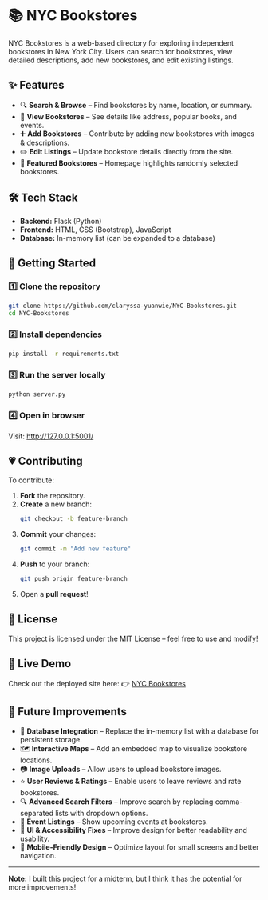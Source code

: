 # 📚 NYC Bookstores  

NYC Bookstores is a web-based directory for exploring independent bookstores in New York City. Users can search for bookstores, view detailed descriptions, add new bookstores, and edit existing listings.  

## ✨ Features  
- 🔍 **Search & Browse** – Find bookstores by name, location, or summary.  
- 📍 **View Bookstores** – See details like address, popular books, and events.  
- ➕ **Add Bookstores** – Contribute by adding new bookstores with images & descriptions.  
- ✏️ **Edit Listings** – Update bookstore details directly from the site.  
- 🌟 **Featured Bookstores** – Homepage highlights randomly selected bookstores.  

## 🛠 Tech Stack  
- **Backend:** Flask (Python)  
- **Frontend:** HTML, CSS (Bootstrap), JavaScript  
- **Database:** In-memory list (can be expanded to a database)  

## 🚀 Getting Started  

### 1️⃣ Clone the repository  
```bash
git clone https://github.com/claryssa-yuanwie/NYC-Bookstores.git
cd NYC-Bookstores

```
### 2️⃣ Install dependencies
```bash
pip install -r requirements.txt

```
### 3️⃣ Run the server locally
```bash
python server.py
```
### 4️⃣ Open in browser
Visit: http://127.0.0.1:5001/

## 💗 Contributing
To contribute:  
1. **Fork** the repository.  
2. **Create** a new branch:  
   ```bash
   git checkout -b feature-branch
3. **Commit** your changes:
   ```bash
   git commit -m "Add new feature"
4. **Push** to your branch:
   ```bash
   git push origin feature-branch
5. Open a **pull request**!

## 📜 License
This project is licensed under the MIT License – feel free to use and modify!

## 🔗 Live Demo
Check out the deployed site here:
👉 [NYC Bookstores](https://nyc-bookstores.onrender.com/)

## 🔮 Future Improvements  
- 📌 **Database Integration** – Replace the in-memory list with a database for persistent storage.  
- 🗺️ **Interactive Maps** – Add an embedded map to visualize bookstore locations.  
- 📷 **Image Uploads** – Allow users to upload bookstore images.  
- ⭐ **User Reviews & Ratings** – Enable users to leave reviews and rate bookstores.  
- 🔍 **Advanced Search Filters** – Improve search by replacing comma-separated lists with dropdown options.  
- 📆 **Event Listings** – Show upcoming events at bookstores.  
- 🎨 **UI & Accessibility Fixes** – Improve design for better readability and usability.  
- 📱 **Mobile-Friendly Design** – Optimize layout for small screens and better navigation.  

---

**Note:** I built this project for a midterm, but I think it has the potential for more improvements!
